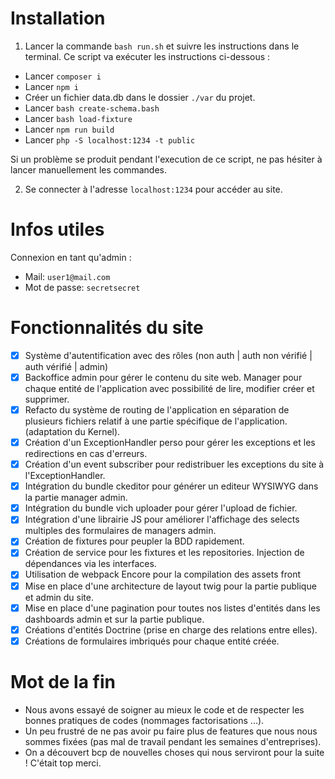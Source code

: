 # Installation
1. Lancer la commande `bash run.sh` et suivre les instructions dans le terminal. Ce script va exécuter les instructions
ci-dessous : 
- Lancer `composer i`
- Lancer `npm i`
- Créer un fichier data.db dans le dossier `./var` du projet.
- Lancer `bash create-schema.bash`
- Lancer `bash load-fixture`
- Lancer `npm run build`
- Lancer `php -S localhost:1234 -t public`

Si un problème se produit pendant l'execution de ce script, ne pas hésiter à lancer manuellement les commandes.

2. Se connecter à l'adresse `localhost:1234` pour accéder au site.

# Infos utiles
Connexion en tant qu'admin :
- Mail: `user1@mail.com`
- Mot de passe: `secretsecret`

# Fonctionnalités du site
* [x] Système d'autentification avec des rôles (non auth | auth non vérifié | auth vérifié | admin)
* [x] Backoffice admin pour gérer le contenu du site web. Manager pour chaque entité de l'application avec possibilité
de lire, modifier créer et supprimer.
* [x] Refacto du système de routing de l'application en séparation de plusieurs fichiers relatif à une partie spécifique
de l'application. (adaptation du Kernel).
* [x] Création d'un ExceptionHandler perso pour gérer les exceptions et les redirections en cas d'erreurs.
* [x] Création d'un event subscriber pour redistribuer les exceptions du site à l'ExceptionHandler.
* [x] Intégration du bundle ckeditor pour générer un editeur WYSIWYG dans la partie manager admin.
* [x] Intégration du bundle vich uploader pour gérer l'upload de fichier.
* [x] Intégration d'une librairie JS pour améliorer l'affichage des selects multiples des formulaires de managers admin.
* [x] Création de fixtures pour peupler la BDD rapidement.
* [x] Création de service pour les fixtures et les repositories. Injection de dépendances via les interfaces.
* [x] Utilisation de webpack Encore pour la compilation des assets front
* [x] Mise en place d'une architecture de layout twig pour la partie publique et admin du site.
* [x] Mise en place d'une pagination pour toutes nos listes d'entités dans les dashboards admin et sur la partie publique.
* [x] Créations d'entités Doctrine (prise en charge des relations entre elles).
* [x] Créations de formulaires imbriqués pour chaque entité créée.

# Mot de la fin
- Nous avons essayé de soigner au mieux le code et de respecter les bonnes pratiques de codes (nommages factorisations ...).
- Un peu frustré de ne pas avoir pu faire plus de features que nous nous sommes fixées (pas mal de travail pendant les semaines d'entreprises).
- On a découvert bcp de nouvelles choses qui nous serviront pour la suite ! C'était top merci.